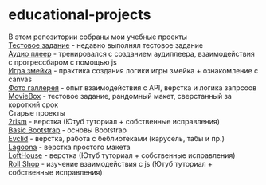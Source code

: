 # educational-projects
В этом репозитории собраны мои учебные проекты    
    [Тестовое задание](https://ivank9.github.io/educational-projects/laboratory/) - недавно выполнял тестовое задание      
    [Аудио плеер](https://rolling-scopes-school.github.io/ivank9-JSFEPRESCHOOL2024Q2/js30-audio-player/) - тренировался с созданием аудиплеера, взаимодействия с прогрессбаром с помощью js     
    [Игра змейка](https://rolling-scopes-school.github.io/ivank9-JSFEPRESCHOOL2024Q2/random-game/) - практика создания логики игры змейка + ознакомление с canvas     
    [Фото галлерея](https://rolling-scopes-school.github.io/ivank9-JSFEPRESCHOOL2024Q2/image-gallery/) - опыт взаимодействия с API, верстка и логика запрсоов     
    [MovieBox](https://ivank9.github.io/educational-projects/MovieBox/) - тестовое задание, рандомный макет, сверстанный за короткий срок   
    Старые проекты     
    [2rism](https://ivank9.github.io/educational-projects/2rism/) - верстка (Ютуб туториал + собственные исправления)    
    [Basic Bootstrap](https://ivank9.github.io/educational-projects/Basics%20Bootstrap/) - основы Bootstrap    
    [Evclid](https://ivank9.github.io/educational-projects/Educational%20project%20Evclid/) - верстка, работа с беблиотеками (карусель, табы и пр.)    
    [Lagoona](https://ivank9.github.io/educational-projects/Educational%20project%20Lagoona/) - верстка простого макета     
    [LoftHouse](https://ivank9.github.io/educational-projects/LoftHouse/) - верстка (Ютуб туториал + собственные исправления)        
    [Roll Shop](https://ivank9.github.io/educational-projects/RollShop/) - изучение взаимодействия с js (Ютуб туториал + собственные исправления)      
    
